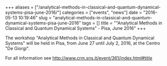 +++
aliases = ["/analytical-methods-in-classical-and-quantum-dynamical-systems-pisa-june-2016/"]
categories = ["events", "news"]
date = "2016-05-13 10:19:46"
slug = "analytical-methods-in-classical-and-quantum-dynamical-systems-pisa-june-2016"
tags = []
title = "\"Analytical Methods in Classical and Quantum Dynamical Systems\" - Pisa, June 2016"
+++

The workshop "Analytical Methods in Classical and Quantum Dynamical
Systems" will be held in Pisa, from June 27 until July 2, 2016, at the
Centro "De Giorgi".

For all information see
<http://www.crm.sns.it/event/361/index.html#title>
